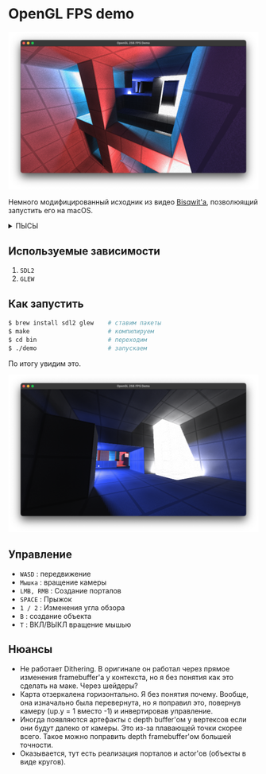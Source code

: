 # OpenGL FPS demo

![](media/1.png)

Немного модифицированный исходник из видео [Bisqwit'а](https://www.youtube.com/watch?v=vkUwT9U1GzA), позволюящий запустить его на macOS.

<details>
    <summary> ПЫСЫ </summary>
    Если постараться, то можно и на Windows запустить.
</details>

## Используемые зависимости
1. `SDL2`
2. `GLEW`

## Как запустить

```bash
$ brew install sdl2 glew    # ставим пакеты
$ make                      # компилируем
$ cd bin                    # переходим
$ ./demo                    # запускаем
```

По итогу увидим это.

![](media/2.png)

## Управление

* `WASD` : передвижение
* `Мышка` : вращение камеры
* `LMB, RMB` : Создание порталов
* `SPACE` : Прыжок
* `1 / 2` : Изменения угла обзора
* `B` : создание объекта
* `T` : ВКЛ/ВЫКЛ вращение мышью 

## Нюансы
* Не работает Dithering. В оригинале он работал через прямое изменения framebuffer'а у контекста, но я без понятия как это сделать на маке. Через шейдеры?
* Карта отзеркалена горизонтально. Я без понятия почему. Вообще, она изначально была перевернута, но я поправил это, повернув камеру (up.y = 1 вместо -1) и инвертировав управление.
* Иногда появляются артефакты с depth buffer'ом у вертексов если они будут далеко от камеры. Это из-за плавающей точки скорее всего. Такое можно поправить depth framebuffer'ом большей точности.
* Оказывается, тут есть реализация порталов и actor'ов (объекты в виде кругов).

